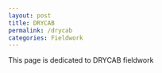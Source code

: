 ```yaml
---
layout: post
title: DRYCAB
permalink: /drycab
categories: Fieldwork
---
```


This page is dedicated to DRYCAB fieldwork
